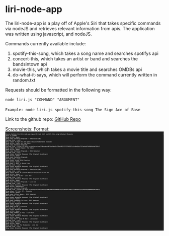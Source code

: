 # liri-node-app

The liri-node-app is a play off of Apple's Siri that takes specific commands via nodeJS  and retrieves relevant information from apis.  The application was written using javascript, and nodeJS.

Commands currently available include: 
1) spotify-this-song, which takes a song name and searches spotifys api
2) concert-this, which takes an artist or band and searches the bandsintown api
3) movie-this, which takes a movie title and searches OMDBs api
4) do-what-it-says, which will perform the command currently written in random.txt

Requests should be formatted in the following way: 

    node liri.js "COMMAND" "ARGUMENT"
    
    Example: node liri.js spotify-this-song The Sign Ace of Base

Link to the github repo: [GitHub Repo](https://github.com/nguyenj0215/liri-node-app)

Screenshots:
Format: ![Spotify-this](/spotify.png)
